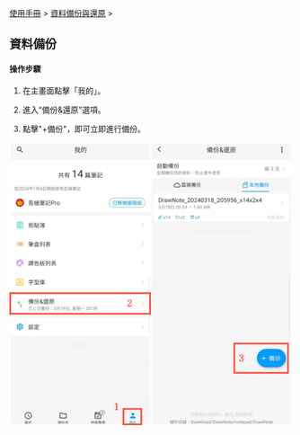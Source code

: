 [使用手冊](/dragonnest/drawnote/manual/zh-tw) > [資料備份與還原](/dragonnest/drawnote/manual/zh-tw/data_backup_and_recovery) >

資料備份
---
#### 操作步驟

1. 在主畫面點擊「我的」。

2. 進入“備份&還原”選項。

3. 點擊"+備份"，即可立即進行備份。


![](imgs/data_backup.png)